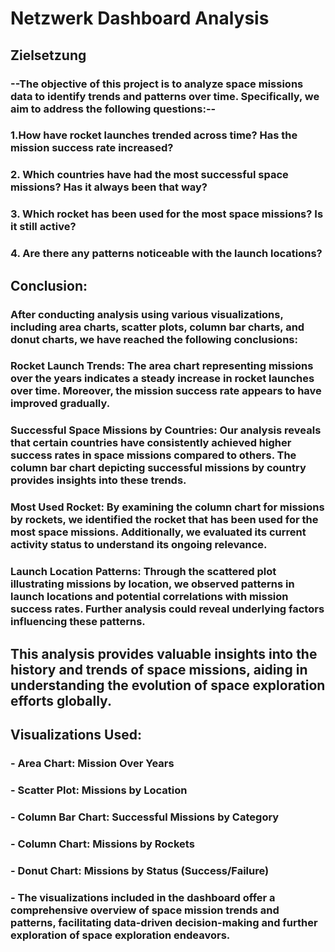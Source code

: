 # Netzwerk Dashboard Analysis #
## Zielsetzung ##
### --The objective of this project is to analyze space missions data to identify trends and patterns over time. Specifically, we aim to address the following questions:-- ###

### 1.How have rocket launches trended across time? Has the mission success rate increased? ###
### 2. Which countries have had the most successful space missions? Has it always been that way? ###
### 3. Which rocket has been used for the most space missions? Is it still active? ###
### 4. Are there any patterns noticeable with the launch locations? ###
## Conclusion: ##
### After conducting analysis using various visualizations, including area charts, scatter plots, column bar charts, and donut charts, we have reached the following conclusions: ###

### Rocket Launch Trends: The area chart representing missions over the years indicates a steady increase in rocket launches over time. Moreover, the mission success rate appears to have improved gradually. ###

### Successful Space Missions by Countries: Our analysis reveals that certain countries have consistently achieved higher success rates in space missions compared to others. The column bar chart depicting successful missions by country provides insights into these trends. ###

### Most Used Rocket: By examining the column chart for missions by rockets, we identified the rocket that has been used for the most space missions. Additionally, we evaluated its current activity status to understand its ongoing relevance. ###

### Launch Location Patterns: Through the scattered plot illustrating missions by location, we observed patterns in launch locations and potential correlations with mission success rates. Further analysis could reveal underlying factors influencing these patterns. ###

## This analysis provides valuable insights into the history and trends of space missions, aiding in understanding the evolution of space exploration efforts globally. ##

## Visualizations Used: ##
### - Area Chart: Mission Over Years ###
### - Scatter Plot: Missions by Location ###
### - Column Bar Chart: Successful Missions by Category ###
### - Column Chart: Missions by Rockets ### 
### - Donut Chart: Missions by Status (Success/Failure) ### 
### - The visualizations included in the dashboard offer a comprehensive overview of space mission trends and patterns, facilitating data-driven decision-making and further exploration of space exploration endeavors. ###
